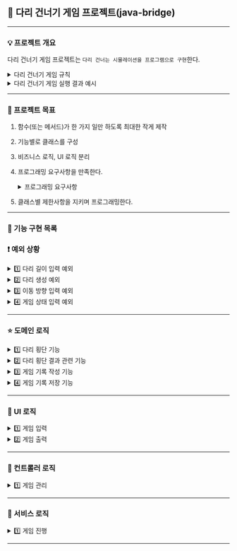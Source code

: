 ## 📌 다리 건너기 게임 프로젝트(java-bridge)

---

### 💡 프로젝트 개요

다리 건너기 게임 프로젝트는 ```다리 건너는 시뮬레이션을 프로그램으로 구현```한다.
<details>
<summary>다리 건너기 게임 규칙</summary>

#### 다리 건너기 게임은 ```아래와 같은 규칙```으로 진행된다.
```
위아래 둘 중 하나의 칸만 건널 수 있는 다리를 끝까지 건너가는 게임이다.

- 위아래 두 칸으로 이루어진 다리를 건너야 한다.
  - 다리는 왼쪽에서 오른쪽으로 건너야 한다.
  - 위아래 둘 중 하나의 칸만 건널 수 있다.

- 다리가 생성되면 플레이어가 이동할 칸을 선택한다.
  - 플레이어는 이동할 때 위 칸은 대문자 U, 아래 칸은 대문자 D로 입력한다.
  - 이동한 칸을 건널 수 있다면 O로 표시된다. 건널 수 없다면 X로 표시된다.

- 다리를 끝까지 건너면 게임이 종료된다.

- 다리를 건너다 실패하면 게임을 재시작하거나 종료할 수 있다.
  - 재시작해도 처음에 만든 다리를 재사용한다.
  - 게임 결과의 총 시도한 횟수는 첫 시도를 포함해 게임을 종료할 때까지 시도한 횟수를 나타낸다.
```
</details>

<details>

<summary>다리 건너기 게임 실행 결과 예시</summary>

#### 실행 결과 예시

```
다리 건너기 게임을 시작합니다.

다리의 길이를 입력해주세요.
3

이동할 칸을 선택해주세요. (위: U, 아래: D)
U
[ O ]
[   ]

이동할 칸을 선택해주세요. (위: U, 아래: D)
U
[ O | X ]
[   |   ]

게임을 다시 시도할지 여부를 입력해주세요. (재시도: R, 종료: Q)
R
이동할 칸을 선택해주세요. (위: U, 아래: D)
U
[ O ]
[   ]

이동할 칸을 선택해주세요. (위: U, 아래: D)
D
[ O |   ]
[   | O ]

이동할 칸을 선택해주세요. (위: U, 아래: D)
D
[ O |   |   ]
[   | O | O ]

최종 게임 결과
[ O |   |   ]
[   | O | O ]

게임 성공 여부: 성공
총 시도한 횟수: 2
```

```
다리 건너기 게임을 시작합니다.

다리의 길이를 입력해주세요.
3

이동할 칸을 선택해주세요. (위: U, 아래: D)
U
[ O ]
[   ]

이동할 칸을 선택해주세요. (위: U, 아래: D)
U
[ O | X ]
[   |   ]

게임을 다시 시도할지 여부를 입력해주세요. (재시도: R, 종료: Q)
Q
최종 게임 결과
[ O | X ]
[   |   ]

게임 성공 여부: 실패
총 시도한 횟수: 1
```

</details>

---
### 🚩 프로젝트 목표
1. 함수(또는 메서드)가 한 가지 일만 하도록 최대한 작게 제작
2. 기능별로 클래스를 구성
3. 비즈니스 로직, UI 로직 분리
4. 프로그래밍 요구사항을 만족한다.
   <details>
    <summary>프로그래밍 요구사항</summary>

    ## 🎯 프로그래밍 요구 사항

   - JDK 11 버전에서 실행 가능해야 한다. **JDK 11에서 정상적으로 동작하지 않을 경우 0점 처리한다.**
     - 프로그램 실행의 시작점은 `Application`의 `main()`이다.
     - `build.gradle` 파일을 변경할 수 없고, 외부 라이브러리를 사용하지 않는다.
     - [Java 코드 컨벤션](https://github.com/woowacourse/woowacourse-docs/tree/master/styleguide/java) 가이드를 준수하며 프로그래밍한다.
     - 프로그램 종료 시 `System.exit()`를 호출하지 않는다.
     - 프로그램 구현이 완료되면 `ApplicationTest`의 모든 테스트가 성공해야 한다. **테스트가 실패할 경우 0점 처리한다.**
     - 프로그래밍 요구 사항에서 달리 명시하지 않는 한 파일, 패키지 이름을 수정하거나 이동하지 않는다.
     - indent(인덴트, 들여쓰기) depth를 3이 넘지 않도록 구현한다. 2까지만 허용한다.
         - 예를 들어 while문 안에 if문이 있으면 들여쓰기는 2이다.
         - 힌트: indent(인덴트, 들여쓰기) depth를 줄이는 좋은 방법은 함수(또는 메서드)를 분리하면 된다.
     - 3항 연산자를 쓰지 않는다.
     - 함수(또는 메서드)가 한 가지 일만 하도록 최대한 작게 만들어라.
     - JUnit 5와 AssertJ를 이용하여 본인이 정리한 기능 목록이 정상 동작함을 테스트 코드로 확인한다.
     - else 예약어를 쓰지 않는다.
         - 힌트: if 조건절에서 값을 return 하는 방식으로 구현하면 else를 사용하지 않아도 된다.
         - else를 쓰지 말라고 하니 switch/case로 구현하는 경우가 있는데 switch/case도 허용하지 않는다.
     - 도메인 로직에 단위 테스트를 구현해야 한다. 단, UI(System.out, System.in, Scanner) 로직은 제외한다.
         - 핵심 로직을 구현하는 코드와 UI를 담당하는 로직을 분리해 구현한다.

   ### 추가된 요구 사항

   - 함수(또는 메서드)의 길이가 10라인을 넘어가지 않도록 구현한다.
       - 함수(또는 메서드)가 한 가지 일만 잘하도록 구현한다.
     - 메서드의 파라미터 개수는 최대 3개까지만 허용한다.
     - 아래 있는 `InputView`, `OutputView`, `BridgeGame`, `BridgeMaker`, `BridgeRandomNumberGenerator` 클래스의 요구사항을 참고하여 구현한다.
         - 각 클래스의 제약 사항은 아래 클래스별 세부 설명을 참고한다.
         - 이외 필요한 클래스(또는 객체)와 메서드는 자유롭게 구현할 수 있다.
         - `InputView` 클래스에서만 `camp.nextstep.edu.missionutils.Console` 의 `readLine()` 메서드를 이용해 사용자의 입력을 받을 수 있다.
         - `BridgeGame` 클래스에서 `InputView`, `OutputView` 를 사용하지 않는다.

         </details>
5. 클래스별 제한사항을 지키며 프로그래밍한다.
---
### 🔅 기능 구현 목록

### ❗ 예외 상황
<details>
<summary>1️⃣  다리 길이 입력 예외</summary>
<div markdown="1">

- [ ] 숫자가 아닌 문자인지 확인한다.
- [ ] 3에서 20 사이의 숫자인지 확인한다.
- [ ] 여러 문자를 입력했는지 확인한다.

</div>
</details>

<details>
<summary>2️⃣ 다리 생성 예외 </summary>
<div markdown="1">

- [ ] 생성된 다리의 길이가 플레이어가 입력한 다리 길이와 같은지 확인한다.
- [X] 정의된 관계를 이용하여 숫자로 생성된 다리 상태가 0 또는 1인지 확인한다.

</div>
</details>

<details>
<summary>3️⃣ 이동 방향 입력 예외 </summary>
<div markdown="1">

- [ ] U 또는 D가 아닌 문자를 입력했는지 확인한다.
- [ ] 한 개 이상의 문자를 입력했는지 확인한다.

</div>
</details>

<details>
<summary>4️⃣ 게임 상태 입력 예외 </summary>
<div markdown="1">

- [ ] R 또는 Q가 아닌 문자를 입력했는지 확인한다.
- [ ] 한 개 이상의 문자를 입력했는지 확인한다.

</div>
</details>

---
### ⭐ 도메인 로직

<details>
<summary> 1️⃣ 다리 횡단 기능  </summary>
<div markdown="1">

- [X] 다리를 생성한다.
    - [X] 0과 1로 이루어진 다리를 D와 U로 변환환다.
      - [X] 서로 연관된 숫자인 다리 방향와 문자인 다리 방향을 정의한다.
      - [X] 연관 관계를 이용하여 변환한다.

  - [X] 위치에 맞는 다리 구성 상태를 찾는다.

  - [X] 플레이어가 선택한 이동 방향으로 이동한다면 다리 횡단이 가능한지 확인한다.
</div>
</details>

<details>
<summary> 2️⃣ 다리 횡단 결과 관련 기능</summary>
<div markdown="1">

- [X] 다리를 횡단 상태를 정의한다.
  - [X] 다리 횡단 상태에 따라 객체를 반환한다.
  - [X] 다리 횡단 상태에 따라 기호를 반환한다.

- [X] 다리 횡단 상태 출력 형태에 사용할 특수 문자들을 정의한다.
</div>
</details>


<details>
<summary> 3️⃣ 게임 기록 작성 기능</summary>
<div markdown="1">

- [X] 현재 다리 횡단 위치에 따른 포맷에 대해 정의한다. 
  - [X] 현재 다리 횡단 위치에 따라 정의된 포맷 객체를 반환한다.
  - [X] 현재 다리 횡단 위치에 따라 정의된 포맷을 반환한다.
  
- [X] 현재 다리 횡단 상태를 만든다.

- [X] 다리 횡단 횟수에 따른 포맷을 정의한다.
  - [X] 현재 횟수를 검사하여 ' | '의 추가 여부를 판별한다.
  - [X] 횟수를 비교하여 출력 포맷에  ' | '를 추가하거나 그대로 사용한다.
</div>
</details>

<details>
<summary> 4️⃣ 게임 기록 저장 기능</summary>
<div markdown="1">

- [X] 디리 횡단 상태를 저장한다.
  - [X] 다리 건넌 횟수가 1회가 넘는지 확인한다.
  - [X] 현재 다리 횡단 상태를 횟수에 따라 알맞은 형태로 변환한다.
  - [X] 현재 다리 횡단 상태를 이전 횡단 상태에 추가한다.

- [X] 다리 횡단 상태 출력 형태를 만든다.
  - [X] 저장 시작 시 '[ '를 추가한다.
  - [X] 현재까지의 다리 횡단 상태를 추가한다.
  - [X] 다리 횡단 상태를 출력할 때 ' ]'를 추가한다.
  - [X] 띄어쓰기를 추가한다.

- [X] 다리 횡단 상태를 반환한다.
</div>
</details>

---
### 🎨 UI 로직

<details>
<summary>1️⃣ 게임 입력</summary>
<div markdown="1">
 
- [ ] 다리 길이를 입력받는다.
- [ ] 이동할 칸을 입력받는다.
- [ ] 게임 진행 여부를 입력받는다.
</div>
</details>

<details>
<summary>2️⃣ 게임 출력</summary>
<div markdown="1">

- [ ] 플레이어가 횡단한 현재 다리 상태를 출력한다.
- [ ] 게임 시도 횟수를 출력한다.
- [ ] 최종 게임 결과를 출력한다.
- [ ] 게임 성공 여부를 출력한다.
- [ ] 게임 시작 문구를 출력한다.
- [ ] 다리 길이 입력 문구를 출력한다.
- [ ] 게임 재시작 및 종료 입력 문구를 출력한다.
- [ ] 이동할 칸 선택 문구를 출력한다.
- [ ] 예외 상황 메세지를 출력한다.
</div>
</details>


---

### 🔗 컨트롤러 로직


<details>

<summary>1️⃣ 게임 관리</summary>

<div markdown="1">

- [X] 다리 길이를 입력받으면 다리를 생성한다.
- [X] 플레이어가 입력한 이동 위치로 이동한다.
- [X] 게임 성공 및 실패 여부를 확인한다.
- [X] 재시도 시 게임 상태를 리셋한다.
- [X] 현재 다리 횡단 결과를 반환한다.
- [X] 최종 다리 횡단 결과를 반환한다.
- [X] 다리 길이 이상 입력했는지 확인한다.
- [X] 최종 도전 횟수를 갱신한다.
- [X] 최종 도전 횟수를 반환한다.

</div>

</details>

---


### 🌈 서비스 로직


<details>

<summary>1️⃣ 게임 진행</summary>

<div markdown="1">

- [ ] 다리 길이를 입력받는다.
- [ ] 다리를 생성한다.
- [ ] 다리를 횡단에 실패할 때까지 횡단을 진행한다.
- [ ] 횡단 시마다 현재 횡단 상태를 출력한다.
- [ ] 실패시 재시작 또는 종료 명령을 입력받는다.
- [ ] 재시작을 원한다면 게임을 초기화하고 재시작한다.
- [ ] 종료를 원하거나 횡단에 성공하면 최종 결과, 총 시도 횟수, 성공 여부를 출력한다.

</div>

</details>


---
<br>